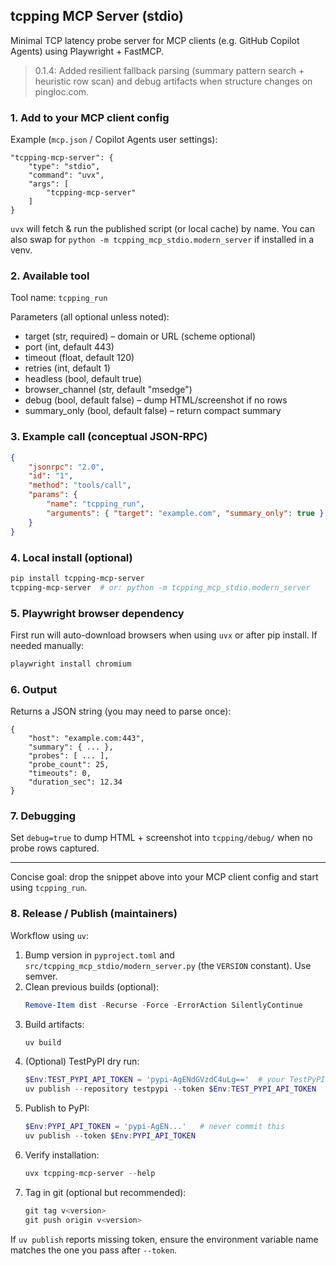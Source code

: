 ## tcpping MCP Server (stdio)

Minimal TCP latency probe server for MCP clients (e.g. GitHub Copilot Agents) using Playwright + FastMCP.

> 0.1.4: Added resilient fallback parsing (summary pattern search + heuristic row scan) and debug artifacts when structure changes on pingloc.com.

### 1. Add to your MCP client config
Example (`mcp.json` / Copilot Agents user settings):
```jsonc
"tcpping-mcp-server": {
	"type": "stdio",
	"command": "uvx",
	"args": [
		"tcpping-mcp-server"
	]
}
```
`uvx` will fetch & run the published script (or local cache) by name. You can also swap for `python -m tcpping_mcp_stdio.modern_server` if installed in a venv.

### 2. Available tool
Tool name: `tcpping_run`

Parameters (all optional unless noted):
- target (str, required) – domain or URL (scheme optional)
- port (int, default 443)
- timeout (float, default 120)
- retries (int, default 1)
- headless (bool, default true)
- browser_channel (str, default "msedge")
- debug (bool, default false) – dump HTML/screenshot if no rows
- summary_only (bool, default false) – return compact summary

### 3. Example call (conceptual JSON-RPC)
```json
{
	"jsonrpc": "2.0",
	"id": "1",
	"method": "tools/call",
	"params": {
		"name": "tcpping_run",
		"arguments": { "target": "example.com", "summary_only": true }
	}
}
```

### 4. Local install (optional)
```bash
pip install tcpping-mcp-server
tcpping-mcp-server  # or: python -m tcpping_mcp_stdio.modern_server
```

### 5. Playwright browser dependency
First run will auto-download browsers when using `uvx` or after pip install. If needed manually:
```bash
playwright install chromium
```

### 6. Output
Returns a JSON string (you may need to parse once):
```
{
	"host": "example.com:443",
	"summary": { ... },
	"probes": [ ... ],
	"probe_count": 25,
	"timeouts": 0,
	"duration_sec": 12.34
}
```

### 7. Debugging
Set `debug=true` to dump HTML + screenshot into `tcpping/debug/` when no probe rows captured.

---
Concise goal: drop the snippet above into your MCP client config and start using `tcpping_run`.

### 8. Release / Publish (maintainers)
Workflow using `uv`:

1. Bump version in `pyproject.toml` and `src/tcpping_mcp_stdio/modern_server.py` (the `VERSION` constant). Use semver.
2. Clean previous builds (optional):
	```powershell
	Remove-Item dist -Recurse -Force -ErrorAction SilentlyContinue
	```
3. Build artifacts:
	```powershell
	uv build
	```
4. (Optional) TestPyPI dry run:
	```powershell
	$Env:TEST_PYPI_API_TOKEN = 'pypi-AgENdGVzdC4uLg=='  # your TestPyPI token
	uv publish --repository testpypi --token $Env:TEST_PYPI_API_TOKEN
	```
5. Publish to PyPI:
	```powershell
	$Env:PYPI_API_TOKEN = 'pypi-AgEN...'   # never commit this
	uv publish --token $Env:PYPI_API_TOKEN
	```
6. Verify installation:
	```powershell
	uvx tcpping-mcp-server --help
	```
7. Tag in git (optional but recommended):
	```powershell
	git tag v<version>
	git push origin v<version>
	```

If `uv publish` reports missing token, ensure the environment variable name matches the one you pass after `--token`.
